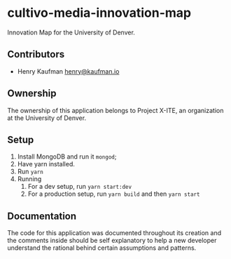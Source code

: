 # cultivo-media-innovation-map
Innovation Map for the University of Denver.

## Contributors

- Henry Kaufman [henry@kaufman.io](mailto:henry@kaufman.io)

## Ownership

The ownership of this application belongs to Project X-ITE, an organization at the University of Denver.

## Setup

1. Install MongoDB and run it `mongod`;
2. Have yarn installed.
3. Run `yarn`
4. Running
    1. For a dev setup, run `yarn start:dev`
    2. For a production setup, run `yarn build` and then `yarn start`

## Documentation

The code for this application was documented throughout its creation and the comments inside should be self explanatory to help a new developer understand the rational behind certain assumptions and patterns.

